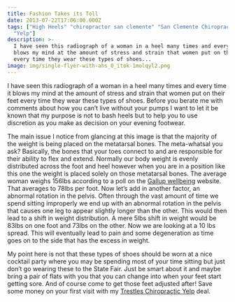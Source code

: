 ```yaml
---
title: Fashion Takes its Toll
date: 2013-07-22T17:06:00.000Z
tags: ["High Heels" "chiropractor san clemente" "San Clemente Chiropractic"
  "Yelp"]
description: >-
  I have seen this radiograph of a woman in a heel many times and every time it
  blows my mind at the amount of stress and strain that women put on their feet
  every time they wear these types of shoes...
image: img/single-flyer-with-ahs_0_itok-1molqyl2.png
---
```

I have seen this radiograph of a woman in a heel many times and every time it blows my mind at the amount of stress and strain that women put on their feet every time they wear these types of shoes. Before you berate me with comments about how you can’t live without your pumps I want to let it be known that my purpose is not to bash heels but to help you to use discretion as you make as decision on your evening footwear.

The main issue I notice from glancing at this image is that the majority of the weight is being placed on the metatarsal bones. The meta-whatsal you ask? Basically, the bones that your toes connect to and are responsible for their ability to flex and extend. Normally our body weight is evenly distributed across the foot and heel however when you are in a position like this one the weight is placed solely on those metatarsal bones. The average woman weighs 156lbs according to a poll on the [Gallup wellbeing](http://www.gallup.com/poll/158921/americans-continue-adjust-ideal-weight-upward.aspx?utm_source=google&utm_medium=rss&utm_campaign=syndication "Gallup Wellness") website. That averages to 78lbs per foot. Now let’s add in another factor, an abnormal rotation in the pelvis. Often through the vast amount of time we spend sitting improperly we end up with an abnormal rotation in the pelvis that causes one leg to appear slightly longer than the other. This would then lead to a shift in weight distribution. A mere 5lbs shift in weight would be 83lbs on one foot and 73lbs on the other. Now we are looking at a 10 lbs spread. This will eventually lead to pain and some degeneration as time goes on to the side that has the excess in weight.

My point here is not that these types of shoes should be worn at a nice cocktail party where you may be spending most of your time sitting but just don’t go wearing these to the State Fair. Just be smart about it and maybe bring a pair of flats with you that you can change into when your feet start getting sore. And of course come to get those feet adjusted after! Save some money on your first visit with my [Trestles Chiropractic Yelp](http://www.yelp.com/biz/trestles-chiropractic-san-clemente "Trestles Chiropractic Yelp") deal.